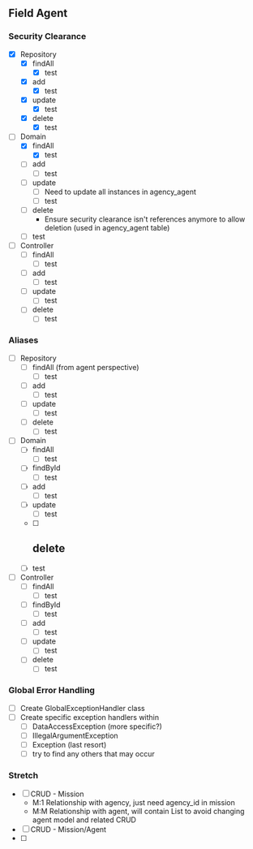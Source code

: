 ## Field Agent

### Security Clearance
- [x] Repository
    - [x] findAll
        - [x] test
    - [x] add
        - [x] test
    - [x] update
        - [x] test
    - [x] delete
        - [x] test
- [ ] Domain
    - [x] findAll
        - [x] test
    - [ ] add
        - [ ] test
    - [ ] update
        - [ ] Need to update all instances in agency_agent
        - [ ] test
    - [ ] delete
        - Ensure security clearance isn't references anymore to allow deletion (used in agency_agent table)
    - [ ] test
- [ ] Controller
    - [ ] findAll
        - [ ] test
    - [ ] add
        - [ ] test
    - [ ] update
        - [ ] test
    - [ ] delete
        - [ ] test

### Aliases
- [ ] Repository
    - [ ] findAll (from agent perspective)
        - [ ] test       
    - [ ] add
        - [ ] test
    - [ ] update
        - [ ] test
    - [ ] delete
        - [ ] test
- [ ] Domain
    - [ ] findAll
        - [ ] test
    - [ ] findById
        - [ ] test         
    - [ ] add
        - [ ] test
    - [ ] update
        - [ ] test
    - [ ] delete
        - 
    - [ ] test
- [ ] Controller
    - [ ] findAll
        - [ ] test
    - [ ] findById
        - [ ] test         
    - [ ] add
        - [ ] test
    - [ ] update
        - [ ] test
    - [ ] delete
        - [ ] test

### Global Error Handling
- [ ] Create GlobalExceptionHandler class
- [ ] Create specific exception handlers within
    - [ ] DataAccessException (more specific?)
    - [ ] IllegalArgumentException
    - [ ] Exception (last resort)
    - [ ] try to find any others that may occur
    
### Stretch
- [ ] CRUD - Mission
    - M:1 Relationship with agency, just need agency_id in mission
    - M:M Relationship with agent, will contain List<Agent> to avoid changing agent model and related CRUD
- [ ] CRUD - Mission/Agent
- [ ]